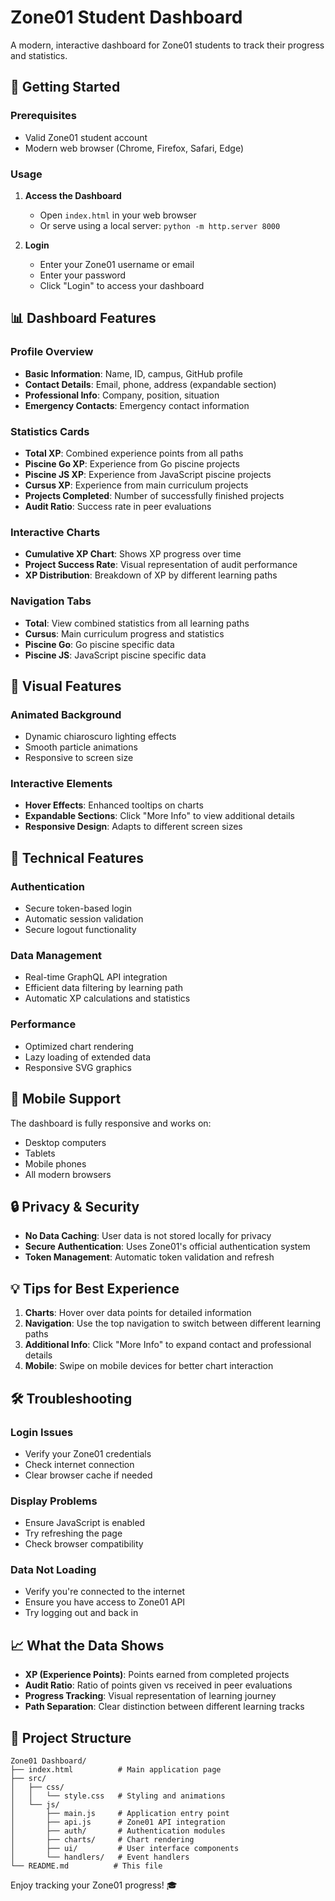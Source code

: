 # Zone01 Student Dashboard

A modern, interactive dashboard for Zone01 students to track their progress and statistics.

## 🚀 Getting Started

### Prerequisites

- Valid Zone01 student account
- Modern web browser (Chrome, Firefox, Safari, Edge)

### Usage

1. **Access the Dashboard**

   - Open `index.html` in your web browser
   - Or serve using a local server: `python -m http.server 8000`

2. **Login**
   - Enter your Zone01 username or email
   - Enter your password
   - Click "Login" to access your dashboard

## 📊 Dashboard Features

### Profile Overview

- **Basic Information**: Name, ID, campus, GitHub profile
- **Contact Details**: Email, phone, address (expandable section)
- **Professional Info**: Company, position, situation
- **Emergency Contacts**: Emergency contact information

### Statistics Cards

- **Total XP**: Combined experience points from all paths
- **Piscine Go XP**: Experience from Go piscine projects
- **Piscine JS XP**: Experience from JavaScript piscine projects
- **Cursus XP**: Experience from main curriculum projects
- **Projects Completed**: Number of successfully finished projects
- **Audit Ratio**: Success rate in peer evaluations

### Interactive Charts

- **Cumulative XP Chart**: Shows XP progress over time
- **Project Success Rate**: Visual representation of audit performance
- **XP Distribution**: Breakdown of XP by different learning paths

### Navigation Tabs

- **Total**: View combined statistics from all learning paths
- **Cursus**: Main curriculum progress and statistics
- **Piscine Go**: Go piscine specific data
- **Piscine JS**: JavaScript piscine specific data

## 🎨 Visual Features

### Animated Background

- Dynamic chiaroscuro lighting effects
- Smooth particle animations
- Responsive to screen size

### Interactive Elements

- **Hover Effects**: Enhanced tooltips on charts
- **Expandable Sections**: Click "More Info" to view additional details
- **Responsive Design**: Adapts to different screen sizes

## 🔧 Technical Features

### Authentication

- Secure token-based login
- Automatic session validation
- Secure logout functionality

### Data Management

- Real-time GraphQL API integration
- Efficient data filtering by learning path
- Automatic XP calculations and statistics

### Performance

- Optimized chart rendering
- Lazy loading of extended data
- Responsive SVG graphics

## 📱 Mobile Support

The dashboard is fully responsive and works on:

- Desktop computers
- Tablets
- Mobile phones
- All modern browsers

## 🔒 Privacy & Security

- **No Data Caching**: User data is not stored locally for privacy
- **Secure Authentication**: Uses Zone01's official authentication system
- **Token Management**: Automatic token validation and refresh

## 💡 Tips for Best Experience

1. **Charts**: Hover over data points for detailed information
2. **Navigation**: Use the top navigation to switch between different learning paths
3. **Additional Info**: Click "More Info" to expand contact and professional details
4. **Mobile**: Swipe on mobile devices for better chart interaction

## 🛠️ Troubleshooting

### Login Issues

- Verify your Zone01 credentials
- Check internet connection
- Clear browser cache if needed

### Display Problems

- Ensure JavaScript is enabled
- Try refreshing the page
- Check browser compatibility

### Data Not Loading

- Verify you're connected to the internet
- Ensure you have access to Zone01 API
- Try logging out and back in

## 📈 What the Data Shows

- **XP (Experience Points)**: Points earned from completed projects
- **Audit Ratio**: Ratio of points given vs received in peer evaluations
- **Progress Tracking**: Visual representation of learning journey
- **Path Separation**: Clear distinction between different learning tracks

## 🎯 Project Structure

```
Zone01 Dashboard/
├── index.html          # Main application page
├── src/
│   ├── css/
│   │   └── style.css   # Styling and animations
│   └── js/
│       ├── main.js     # Application entry point
│       ├── api.js      # Zone01 API integration
│       ├── auth/       # Authentication modules
│       ├── charts/     # Chart rendering
│       ├── ui/         # User interface components
│       └── handlers/   # Event handlers
└── README.md          # This file
```

Enjoy tracking your Zone01 progress! 🎓
